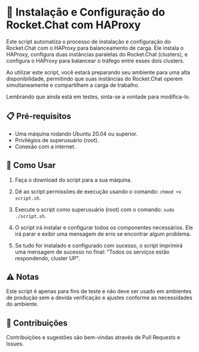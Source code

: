 # 🚀 Instalação e Configuração do Rocket.Chat com HAProxy

Este script automatiza o processo de instalação e configuração do Rocket.Chat com o HAProxy para balanceamento de carga. Ele instala o HAProxy, configura duas instâncias paralelas do Rocket.Chat (clusters), e configura o HAProxy para balancear o tráfego entre esses dois clusters.

Ao utilizar este script, você estará preparando seu ambiente para uma alta disponibilidade, permitindo que suas instâncias do Rocket.Chat operem simultaneamente e compartilhem a carga de trabalho.

Lembrando que ainda está em testes, sinta-se a vontade para modifica-lo.

## 📋 Pré-requisitos

- Uma máquina rodando Ubuntu 20.04 ou superior.
- Privilégios de superusuário (root).
- Conexão com a internet.

## 🔧 Como Usar

1. Faça o download do script para a sua máquina.

2. Dê ao script permissões de execução usando o comando: `chmod +x script.sh`.

3. Execute o script como superusuário (root) com o comando: `sudo ./script.sh`.

4. O script irá instalar e configurar todos os componentes necessários. Ele irá parar e exibir uma mensagem de erro se encontrar algum problema.

5. Se tudo for instalado e configurado com sucesso, o script imprimirá uma mensagem de sucesso no final: "Todos os serviços estão respondendo, cluster UP".

## ⚠️ Notas

Este script é apenas para fins de teste e não deve ser usado em ambientes de produção sem a devida verificação e ajustes conforme as necessidades do ambiente.

## 🤝 Contribuições

Contribuições e sugestões são bem-vindas através de Pull Requests e Issues.
